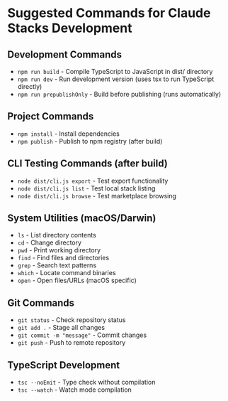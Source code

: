 # Suggested Commands for Claude Stacks Development

## Development Commands

- `npm run build` - Compile TypeScript to JavaScript in dist/ directory
- `npm run dev` - Run development version (uses tsx to run TypeScript directly)
- `npm run prepublishOnly` - Build before publishing (runs automatically)

## Project Commands

- `npm install` - Install dependencies
- `npm publish` - Publish to npm registry (after build)

## CLI Testing Commands (after build)

- `node dist/cli.js export` - Test export functionality
- `node dist/cli.js list` - Test local stack listing
- `node dist/cli.js browse` - Test marketplace browsing

## System Utilities (macOS/Darwin)

- `ls` - List directory contents
- `cd` - Change directory
- `pwd` - Print working directory
- `find` - Find files and directories
- `grep` - Search text patterns
- `which` - Locate command binaries
- `open` - Open files/URLs (macOS specific)

## Git Commands

- `git status` - Check repository status
- `git add .` - Stage all changes
- `git commit -m "message"` - Commit changes
- `git push` - Push to remote repository

## TypeScript Development

- `tsc --noEmit` - Type check without compilation
- `tsc --watch` - Watch mode compilation
